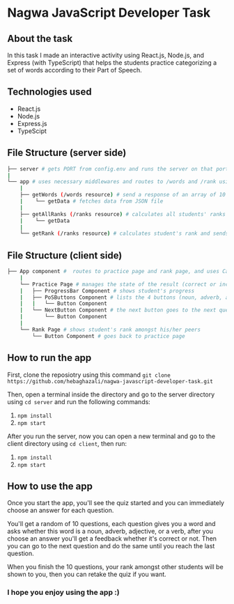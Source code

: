 # Nagwa JavaScript Developer Task

## About the task

In this task I made an interactive activity using React.js, Node.js, and Express (with TypeScript) that helps the students practice categorizing a set of words according to their Part of Speech.

## Technologies used

- React.js
- Node.js
- Express.js
- TypeScipt

## File Structure (server side)

```bash
├── server # gets PORT from config.env and runs the server on that port
|
└── app # uses necessary middlewares and routes to /words and /rank using the required methods
    |
    ├── getWords (/words resource) # send a response of an array of 10 random words
    |    └── getData # fetches data from JSON file
    |
    ├── getAllRanks (/ranks resource) # calculates all students' ranks and sends a response of all distinct ranks
    |    └── getData
    |
    └── getRank (/ranks resource) # calculates student's rank and sends it as a response
```

## File Structure (client side)

```bash
├── App component #  routes to practice page and rank page, and uses Card Component as its layout
    |
    └── Practice Page # manages the state of the result (correct or incorrect), the progress, and the number of correct answers
    |   ├── ProgressBar Component # shows student's progress
    |   ├── PoSButtons Component # lists the 4 buttons (noun, adverb, adjective, verb)
    |   |   └── Button Component
    |   └── NextButton Component # the next button goes to the next question
    |       └── Button Component
    |
    └── Rank Page # shows student's rank amongst his/her peers
        └── Button Component # goes back to practice page
```

## How to run the app

First, clone the reposiotry using this command `git clone https://github.com/hebaghazali/nagwa-javascript-developer-task.git`

Then, open a terminal inside the directory and go to the server directory using `cd server` and run the following commands:

1. `npm install`
2. `npm start`

After you run the server, now you can open a new terminal and go to the client directory using `cd client`, then run:

1. `npm install`
2. `npm start`

## How to use the app

Once you start the app, you'll see the quiz started and you can immediately choose an answer for each question.

You'll get a random of 10 questions, each question gives you a word and asks whether this word is a noun, adverb, adjective, or a verb, after you choose an answer you'll get a feedback whether it's correct or not. Then you can go to the next question and do the same until you reach the last question.

When you finish the 10 questions, your rank amongst other students will be shown to you, then you can retake the quiz if you want.

### I hope you enjoy using the app :)
